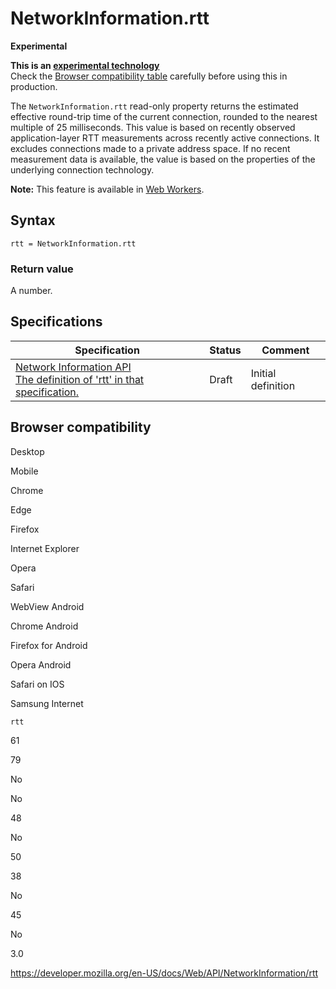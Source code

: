# NetworkInformation.rtt

**Experimental**

**This is an [experimental technology](https://developer.mozilla.org/en-US/docs/MDN/Guidelines/Conventions_definitions#experimental)**  
Check the [Browser compatibility table](#browser_compatibility) carefully before using this in production.

The `NetworkInformation.rtt` read-only property returns the estimated effective round-trip time of the current connection, rounded to the nearest multiple of 25 milliseconds. This value is based on recently observed application-layer RTT measurements across recently active connections. It excludes connections made to a private address space. If no recent measurement data is available, the value is based on the properties of the underlying connection technology.

**Note:** This feature is available in [Web Workers](../web_workers_api).

## Syntax

    rtt = NetworkInformation.rtt

### Return value

A number.

## Specifications

<table><thead><tr class="header"><th>Specification</th><th>Status</th><th>Comment</th></tr></thead><tbody><tr class="odd"><td><a href="https://wicg.github.io/netinfo/#dom-networkinformation-rtt">Network Information API<br />
<span class="small">The definition of 'rtt' in that specification.</span></a></td><td><span class="spec-draft">Draft</span></td><td>Initial definition</td></tr></tbody></table>

## Browser compatibility

Desktop

Mobile

Chrome

Edge

Firefox

Internet Explorer

Opera

Safari

WebView Android

Chrome Android

Firefox for Android

Opera Android

Safari on IOS

Samsung Internet

`rtt`

61

79

No

No

48

No

50

38

No

45

No

3.0

<a href="https://developer.mozilla.org/en-US/docs/Web/API/NetworkInformation/rtt" class="_attribution-link">https://developer.mozilla.org/en-US/docs/Web/API/NetworkInformation/rtt</a>
